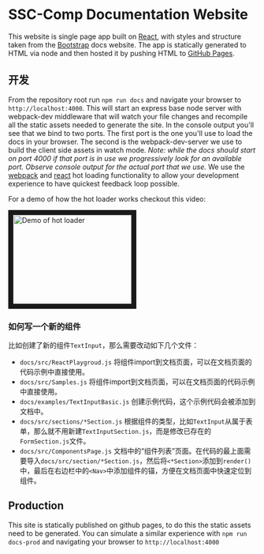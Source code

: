 # SSC-Comp Documentation Website

This website is single page app built on
[React](http://facebook.github.io/react/), with styles and structure taken from
the [Bootstrap](http://getbootstrap.com/) docs website.  The app is statically
generated to HTML via node and then hosted it by pushing HTML to [GitHub
Pages](http://pages.github.com/).

## 开发

From the repository root run `npm run docs` and navigate your browser to
`http://localhost:4000`. This will start an express base node server with
webpack-dev middleware that will watch your file changes and recompile all the
static assets needed to generate the site. In the console output you'll see that
we bind to two ports. The first port is the one you'll use to load the docs in
your browser. The second is the webpack-dev-server we use to build the client
side assets in watch mode. _Note: while the docs should start on port 4000 if
that port is in use we progressively look for an available port.  Observe
console output for the actual port that we use._ We use the
[webpack][webpack-hot] and [react][react-hot] hot loading functionality to allow
your development experience to have quickest feedback loop possible.

For a demo of how the hot loader works checkout this video:

<a href="http://www.youtube.com/watch?feature=player_embedded&v=vViVUbyAWeY
" target="_blank"><img src="http://img.youtube.com/vi/vViVUbyAWeY/0.jpg" 
alt="Demo of hot loader" width="240" height="180" border="10" /></a>

### 如何写一个新的组件

比如创建了新的组件`TextInput`，那么需要改动如下几个文件：

- `docs/src/ReactPlaygroud.js` 将组件import到文档页面，可以在文档页面的代码示例中直接使用。
- `docs/src/Samples.js` 将组件import到文档页面，可以在文档页面的代码示例中直接使用。
- `docs/examples/TextInputBasic.js` 创建示例代码，这个示例代码会被添加到文档中。
- `docs/src/sections/*Section.js` 根据组件的类型，比如`TextInput`从属于表单，那么就不用新建`TextInputSection.js`，而是修改已存在的`FormSection.js`文件。
- `docs/src/ComponentsPage.js` 文档中的“组件列表”页面。在代码的最上面需要导入`docs/src/section/*Section.js`，然后将`<*Section>`添加到`render()`中，最后在右边栏中的`<Nav>`中添加组件的锚，方便在文档页面中快速定位到组件。

## Production

This site is statically published on github pages, to do this the static assets
need to be generated. You can simulate a similar experience with `npm run
docs-prod` and navigating your browser to `http://localhost:4000`

[webpack-hot]: http://webpack.github.io/docs/hot-module-replacement-with-webpack.html
[react-hot]: http://gaearon.github.io/react-hot-loader/

